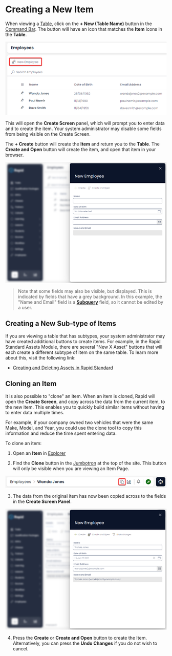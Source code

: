 # Creating a New Item

When viewing a [Table](</docs/Rapid/3-User Manual/2-Explorer/1-Tables/1-viewing-data-using-tables/1-viewing-data-using-tables.md>), click on the **+ New (Table Name)** button in the [Command Bar](</docs/Rapid/3-User Manual/glossary/glossary.md#command-bar>). The button will have an icon that matches the **Item** icons in the **Table**.

![A screenshot demonstrating the appearance of the "New X" item button. The button in this example has an icon of two stylised people, and the words "New Employee" as this example takes place inside the Employees table.](<Create Item.png>)

This will open the **Create Screen** panel, which will prompt you to enter data and to create the item. Your system administrator may disable some fields from being visible on the Create Screen.

The **+ Create** button will create the **Item** and return you to the **Table**. The **Create and Open** button will create the item, and open that item in your browser.

![A screenshot of the Create Screen Panel. The Rapid site will become blurred, and the side panel will open. At the top of the panel are the words "New Employee", as this example takes place on the "Employees" table. Underneath the title are two buttons: "+ Create" and "Create and Open". Below this are several fields for the user to enter data. In this example, these fields are "Name", "Date of Birth", "Email Address" and then a grey field titled "Name and Email".](<Create Screen.png>)

> Note that some fields may also be visible, but displayed. This is indicated by fields that have a grey background. In this example, the "Name and Email" field is a [**Subquery**](</docs/Rapid/3-User Manual/2-Explorer/2-Items/1-items-overview/1-items-overview.md#columns-and-fields>) field, so it cannot be edited by a user.

## Creating a New Sub-type of Items

If you are viewing a table that has subtypes, your system administrator may have created additional buttons to create items. For example, in the Rapid Standard Assets Module, there are several "New X Asset"
 buttons that will each create a different subtype of item on the same table. To learn more about this, visit the following link: 

- [Creating and Deleting Assets in Rapid Standard](</docs/Rapid/2-Rapid Modules/2-Assets/creating-and-deleting-assets/creating-and-deleting-assets.md>)

## Cloning an Item

It is also possible to "clone" an item. When an item is cloned, Rapid will open the **Create Screen**, and copy across the data from the current item, to the new item. This enables you to quickly build similar items without having to enter data multiple times.

For example, if your company owned two vehicles that were the same Make, Model, and Year, you could use the clone tool to copy this information and reduce the time spent entering data.

To clone an item:

1. Open an **Item** in [Explorer](</docs/Rapid/3-User Manual/2-Explorer/0-navigating-explorer/0-navigating-explorer.md>)

2. Find the **Clone** button in the [Jumbotron](</docs/Rapid/3-User Manual/2-Explorer/0-navigating-explorer/0-navigating-explorer.md#jumbotron>) at the top of the site. This button will only be visible when you are viewing an Item Page.

![A screenshot that highlights the location of the clone button. The clone button is at the top of the site, and the screenshot is annotated with a red square to highlight the button. The button's icon resembles two blank pages stacked atop each other. To the right of the Clone button is the Designer Button, then the Launchpad Notifications Bell, the User Coin, and the Rapido Chatbot Button.](<Clone Item.png>)

3. The data from the original item has now been copied across to the fields in the **Create Screen Panel**.

![Alt text](<Item Clone Create Screen.png>)

4. Press the **Create** or **Create and Open** button to create the Item. Alternatively, you can press the **Undo Changes** if you do not wish to cancel.